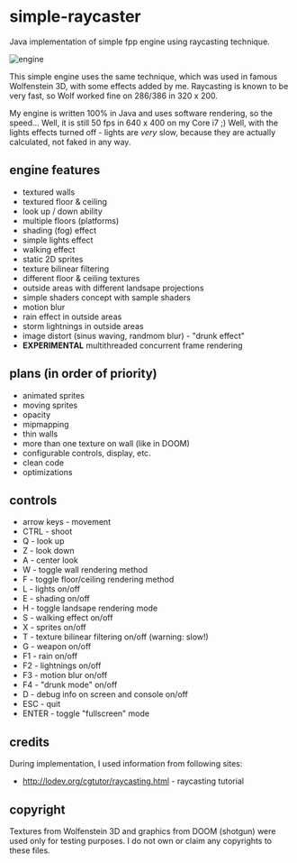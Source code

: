 # simple-raycaster
Java implementation of simple fpp engine using raycasting technique.

![engine](https://cloud.githubusercontent.com/assets/10894118/22842289/fde51cf8-efd4-11e6-9c9d-df0cb147e7d0.png)

This simple engine uses the same technique, which was used in famous Wolfenstein 3D, with some effects added by me. 
Raycasting is known to be very fast, so Wolf worked fine on 286/386 in 320 x 200. 

My engine is written 100% in Java and uses software rendering, so the speed... Well, it is still 50 fps in 640 x 400 on my Core i7 ;) Well, with the lights effects turned off - lights are _very_ slow, because they are actually calculated, not faked in any way.

## engine features
* textured walls
* textured floor & ceiling
* look up / down ability
* multiple floors (platforms)
* shading (fog) effect
* simple lights effect
* walking effect
* static 2D sprites
* texture bilinear filtering
* different floor & ceiling textures
* outside areas with different landsape projections
* simple shaders concept with sample shaders
 * motion blur
 * rain effect in outside areas
 * storm lightnings in outside areas
 * image distort (sinus waving, randmom blur) - "drunk effect"
* **EXPERIMENTAL** multithreaded concurrent frame rendering

## plans (in order of priority)

* animated sprites
* moving sprites
* opacity
* mipmapping 
* thin walls
* more than one texture on wall (like in DOOM)
* configurable controls, display, etc.
* clean code
* optimizations


## controls

* arrow keys - movement
* CTRL - shoot
* Q - look up
* Z - look down
* A - center look
* W - toggle wall rendering method
* F - toggle floor/ceiling rendering method
* L - lights on/off
* E - shading on/off
* H - toggle landsape rendering mode
* S - walking effect on/off
* X - sprites on/off
* T - texture bilinear filtering on/off (warning: slow!)
* G - weapon on/off
* F1 - rain on/off
* F2 - lightnings on/off
* F3 - motion blur on/off
* F4 - "drunk mode" on/off
* D - debug info on screen and console on/off
* ESC - quit
* ENTER - toggle "fullscreen" mode

## credits

During implementation, I used information from following sites:

* http://lodev.org/cgtutor/raycasting.html - raycasting tutorial

## copyright
Textures from Wolfenstein 3D and graphics from DOOM (shotgun) were used only for testing purposes.
I do not own or claim any copyrights to these files.
